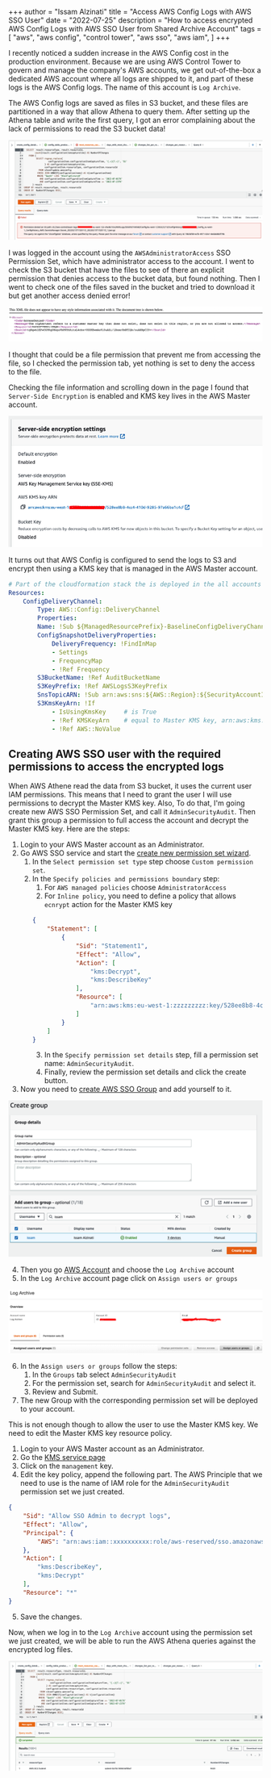 +++
author = "Issam Alzinati"
title = "Access AWS Config Logs with AWS SSO User"
date = "2022-07-25"
description = "How to access encrypted AWS Config Logs with AWS SSO User from Shared Archive Account"
tags = [
    "aws",
    "aws config",
    "control tower",
    "aws sso",
    "aws iam",
]
+++

I recently noticed a sudden increase in the AWS Config cost in the production environment. Because we are using AWS Control Tower to govern and manage the company's AWS accounts, we get out-of-the-box a dedicated AWS account where all logs are shipped to it, and part of these logs is the AWS Config logs. The name of this account is `Log Archive`.

The AWS Config logs are saved as files in S3 bucket, and these files are partitioned in a way that allow Athena to query them. After setting up the Athena table and write the first query, I got an error complaining about the lack of permissions to read the S3 bucket data!

![Athena Denied Query](/images/post/access-aws-config-logs/athena-denied-query.png)

I was logged in the account using the `AWSAdministratorAccess` SSO Permission Set, which have administrator access to the account. I went to check the S3 bucket that have the files to see of there an explicit permission that denies access to the bucket data, but found nothing. Then I went to check one of the files saved in the bucket and tried to download it but get another access denied error!

![Log download access denied](/images/post/access-aws-config-logs/logs-download-access-denied.png)

I thought that could be a file permission that prevent me from accessing the file, so I checked the permission tab, yet nothing is set to deny the access to the file.

Checking the file information and scrolling down in the page I found that `Server-Side Encryption` is enabled and KMS key lives in the AWS Master account.

![S3 KMS Key](/images/post/access-aws-config-logs/aws-config-s3-kms-key.png)


It turns out that AWS Config is configured to send the logs to S3 and encrypt then using a KMS key that is managed in the AWS Master account.
```yaml
# Part of the cloudformation stack the is deployed in the all accounts managed by AWs Control Twoer.
Resources:
    ConfigDeliveryChannel:
        Type: AWS::Config::DeliveryChannel
        Properties:
        Name: !Sub ${ManagedResourcePrefix}-BaselineConfigDeliveryChannel
        ConfigSnapshotDeliveryProperties:
            DeliveryFrequency: !FindInMap
            - Settings
            - FrequencyMap
            - !Ref Frequency
        S3BucketName: !Ref AuditBucketName
        S3KeyPrefix: !Ref AWSLogsS3KeyPrefix
        SnsTopicARN: !Sub arn:aws:sns:${AWS::Region}:${SecurityAccountId}:${AllConfigTopicName}
        S3KmsKeyArn: !If
            - IsUsingKmsKey     # is True
            - !Ref KMSKeyArn    # equal to Master KMS key, arn:aws:kms:eu-west-1:zzzzzzzzz:key/528ee8b8-4cc4-410d-9285-97a66ba1c4cf
            - !Ref AWS::NoValue
```

## Creating AWS SSO user with the required permissions to access the encrypted logs
When AWS Athene read the data from S3 bucket, it uses the current user IAM permissions. This means that I need to grant the user I will use permissions to decrypt the Master KMS key. Also, To do that, I'm going create new AWS SSO Permission Set, and call it `AdminSecurityAudit`. Then grant this group a permission to full access the account and decrypt the Master KMS key. Here are the steps:
1. Login to your AWS Master account as an Administrator.
2. Go AWS SSO service and start the [create new permission set wizard](https://us-east-1.console.aws.amazon.com/iamv2/home?region=eu-west-1#/organization/permission-sets/create).
    1. In the `Select permission set type` step choose `Custom permission set`.
    2. In the `Specify policies and permissions boundary` step:
        1. For `AWS managed policies` choose `AdministratorAccess`
        2. For `Inline policy`, you need to define a policy that allows `ecnrypt` action for the Master KMS key
        ```json
        {
            "Statement": [
                {
                    "Sid": "Statement1",
                    "Effect": "Allow",
                    "Action": [
                        "kms:Decrypt",
                        "kms:DescribeKey"
                    ],
                    "Resource": [
                        "arn:aws:kms:eu-west-1:zzzzzzzzz:key/528ee8b8-4cc4-410d-9285-97a66ba1c4cf"
                    ]
                }
            ]
        }
        ```
        3. In the `Specify permission set details` step, fill a permission set name: `AdminSecurityAudit`.
        4. Finally, review the permission set details and click the create button.
3. Now you need to [create AWS SSO Group](https://eu-west-1.console.aws.amazon.com/singlesignon/identity/home?region=eu-west-1#!/groups/create) and add yourself to it.
 
 ![AWS SSO Group](/images/post/access-aws-config-logs/aws-admin-audit-group.png)

4. Then you go [AWS Account](https://us-east-1.console.aws.amazon.com/iamv2/home?region=eu-west-1#/organization/accounts) and choose the `Log Archive` account
5. In the `Log Archive` account page click on `Assign users or groups`

![AWS SSO Group](/images/post/access-aws-config-logs/aws-log-archive-account.png)

6. In the `Assign users or groups` follow the steps:
    1. In the `Groups` tab select `AdminSecurityAudit`
    2. For the permission set, search for `AdminSecurityAudit` and select it.
    3. Review and Submit.
7. The new Group with the corresponding permission set will be deployed to your account.

This is not enough though to allow the user to use the Master KMS key. We need to edit the Master KMS key resource policy.
1. Login to your AWS Master account as an Administrator.
2. Go the [KMS service page](https://eu-west-1.console.aws.amazon.com/kms/home?region=eu-west-1#/kms/keys)
3. Click on the `management` key.
4. Edit the key policy, append the following part. The AWS Principle that we need to use is the name of IAM role for the `AdminSecurityAudit` permission set we just created.
```json
{
    "Sid": "Allow SSO Admin to decrypt logs",
    "Effect": "Allow",
    "Principal": {
        "AWS": "arn:aws:iam::xxxxxxxxxx:role/aws-reserved/sso.amazonaws.com/eu-west-1/AWSReservedSSO_AdminSecurityAudit_e73ce8da357r209c"
    },
    "Action": [
        "kms:DescribeKey",
        "kms:Decrypt"
    ],
    "Resource": "*"
}
```
5. Save the changes.


Now, when we log in to the `Log Archive` account using the permission set we just created, we will be able to run the AWS Athena queries against the encrypted log files.

![AWS Successful Athena Query](/images/post/access-aws-config-logs/aws-athena-query.png)
